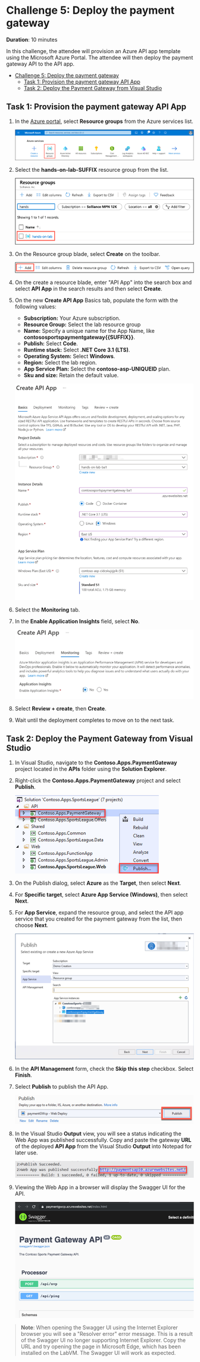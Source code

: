 # Challenge 5: Deploy the payment gateway

**Duration**: 10 minutes

In this challenge, the attendee will provision an Azure API app template using the Microsoft Azure Portal. The attendee will then deploy the payment gateway API to the API app.

- [Challenge 5: Deploy the payment gateway](#challenge-5-deploy-the-payment-gateway)
  - [Task 1: Provision the payment gateway API App](#task-1-provision-the-payment-gateway-api-app)
  - [Task 2: Deploy the Payment Gateway from Visual Studio](#task-2-deploy-the-payment-gateway-from-visual-studio)

## Task 1: Provision the payment gateway API App

1. In the [Azure portal](https://portal.azure.com), select **Resource groups** from the Azure services list.

   ![Resource groups is highlighted in the Azure services list.](media/azure-services-resource-groups.png "Azure services")

2. Select the **hands-on-lab-SUFFIX** resource group from the list.

   ![The "hands-on-lab-SUFFIX" resource group is highlighted.](./media/resource-groups.png "Resource groups list")

3. On the Resource group blade, select **Create** on the toolbar.

    ![The Create button is highlighted on the resource group toolbar.](media/resource-group-add.png "Create resource in the resource group")

4. On the create a resource blade, enter "API App" into the search box and select **API App** in the search results and then select **Create**.

5. On the new **Create API App** Basics tab, populate the form with the following values:

   - **Subscription:** Your Azure subscription.
   - **Resource Group:** Select the lab resource group
   - **Name:** Specify a unique name for the App Name, like **contososportspaymentgateway{{SUFFIX}}**.
   - **Publish:** Select **Code**.
   - **Runtime stack:** Select **.NET Core 3.1 (LTS)**.
   - **Operating System:** Select **Windows**.
   - **Region:** Select the lab region.
   - **App Service Plan:** Select the **contoso-asp-UNIQUEID** plan.
   - **Sku and size:** Retain the default value.

    ![On the API App create form, the Configuration fields are displayed.](media/create-api-app.png "Configuration fields are displayed")

6. Select the **Monitoring** tab.

7. In the **Enable Application Insights** field, select **No**.

    ![The Enable Application insights field is set to No.](media/apiapp_disableapplicationinsights.png "Disable Application Insights")

8. Select **Review + create**, then **Create**.

9. Wait until the deployment completes to move on to the next task.

## Task 2: Deploy the Payment Gateway from Visual Studio

1. In Visual Studio, navigate to the **Contoso.Apps.PaymentGateway** project located in the **APIs** folder using the **Solution Explorer**.

2. Right-click the **Contoso.Apps.PaymentGateway** project and select **Publish**.

    ![In Solution Explorer, Contoso.Apps.PaymentGateway is selected, and in its right-click menu, Publish is selected.](media/2019-04-19-14-52-22.png "Solution Explorer")

3. On the Publish dialog, select **Azure** as the **Target**, then select **Next**.

4. For **Specific target**, select **Azure App Service (Windows)**, then select **Next**.

5. For **App Service**, expand the resource group, and select the API app service that you created for the payment gateway from the list, then choose **Next**.

    ![The App Service form is shown with the payment gateway api selected.](media/deployment_selectpaymentapiappservice.png "Publish target App Service selection")

6. In the **API Management** form, check the **Skip this step** checkbox. Select **Finish**.

7. Select **Publish** to publish the API App.

    ![Publish button is highlighted](media/2020-06-19-22-33-57.png "Publish button is highlighted")

8. In the Visual Studio **Output** view, you will see a status indicating the Web App was published successfully. Copy and paste the gateway **URL** of the deployed **API App** from the Visual Studio **Output** into Notepad for later use.

    ![The Visual Studio output shows that the web app was published successfully.](media/image99.png "Visual Studio output")

9. Viewing the Web App in a browser will display the Swagger UI for the API.

   ![Payment Gateway is up and running and the Swagger UI is displayed.](media/2019-04-11-04-58-04.png "Swagger UI")

  > **Note**: When opening the Swagger UI using the Internet Explorer browser you will see a "Resolver error" error message. This is a result of the Swagger UI no longer supporting Internet Explorer. Copy the URL and try opening the page in Microsoft Edge, which has been installed on the LabVM. The Swagger UI will work as expected.
